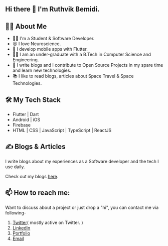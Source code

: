 ## Hi there 👋 I'm Ruthvik Bemidi. 

## 🙋‍♀️ About Me
- 👩‍💻 I'm a Student & Software Developer.
- 😍 I love Neuroscience.
- 💙 I develop mobile apps with Flutter. 
- 👩‍🎓 I am an under-graduate with a B.Tech in Computer Science and Engineering.
- 📝 I write blogs and I contribute to Open Source Projects in my spare time and learn new technologies.
- 📚 I like to read blogs, articles about Space Travel & Space Technologies.

## 🛠 My Tech Stack
- Flutter | Dart
- Android | iOS
- Firebase
- HTML | CSS | JavaScript | TypeScript | ReactJS

## ✍️ Blogs & Articles

I write blogs about my experiences as a Software developer and the tech I use daily.

Check out my blogs [here](https://ruthvikbemidi.hashnode.dev/).

## 📫 How to reach me:

Want to discuss about a project or just drop a "hi", you can contact me via following-   

1. [Twitter](https://twitter.com/BemidiRuthvik/)( mostly active on Twitter. )
2. [LinkedIn](https://www.linkedin.com/in/ruthvikbemidi/)  
3. [Portfolio](https://ruthvikbemidi.github.io/me/)
4. [Email](ruthvik4215@gmail.com)
